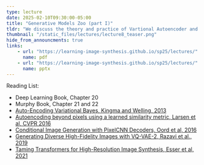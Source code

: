 ```yaml
---
type: lecture
date: 2025-02-10T09:30:00-05:00
title: "Generative Models Zoo (part I)"
tldr: "We discuss the theory and practice of Vartional Autoencoder and Autoregressive Models."
thumbnail: "/static_files/lectures/lecture8_teaser.png"
hide_from_announcments: true
links:
    - url: "https://learning-image-synthesis.github.io/sp25/lectures/"
      name: pdf
    - url: "https://learning-image-synthesis.github.io/sp25/lectures/"
      name: pptx
---
```

Reading List:
- Deep Learning Book, Chapter 20
- Murphy Book, Chapter 21 and 22
- [Auto-Encoding Variational Bayes, Kingma and Welling, 2013](https://arxiv.org/abs/1312.6114)
- [Autoencoding beyond pixels using a learned similarity metric, Larsen et al, CVPR 2016](https://arxiv.org/abs/1512.09300)
- [Conditional Image Generation with PixelCNN Decoders, Oord et al, 2016](https://arxiv.org/abs/1606.05328)
- [Generating Diverse High-Fidelity Images with VQ-VAE-2, Razavi et al., 2019](https://arxiv.org/abs/1906.00446)
- [Taming Transformers for High-Resolution Image Synthesis, Esser et al, 2021](https://arxiv.org/abs/2012.09841)
